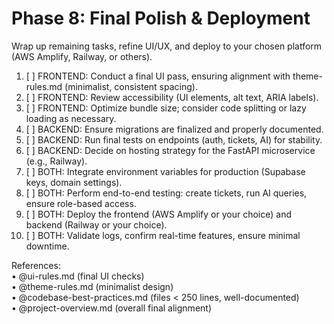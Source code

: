 # Phase 8: Final Polish & Deployment

Wrap up remaining tasks, refine UI/UX, and deploy to your chosen platform (AWS Amplify, Railway, or others).

1. [ ] FRONTEND: Conduct a final UI pass, ensuring alignment with theme-rules.md (minimalist, consistent spacing).  
2. [ ] FRONTEND: Review accessibility (UI elements, alt text, ARIA labels).  
3. [ ] FRONTEND: Optimize bundle size; consider code splitting or lazy loading as necessary.  
4. [ ] BACKEND: Ensure migrations are finalized and properly documented.  
5. [ ] BACKEND: Run final tests on endpoints (auth, tickets, AI) for stability.  
6. [ ] BACKEND: Decide on hosting strategy for the FastAPI microservice (e.g., Railway).  
7. [ ] BOTH: Integrate environment variables for production (Supabase keys, domain settings).  
8. [ ] BOTH: Perform end-to-end testing: create tickets, run AI queries, ensure role-based access.  
9. [ ] BOTH: Deploy the frontend (AWS Amplify or your choice) and backend (Railway or your choice).  
10. [ ] BOTH: Validate logs, confirm real-time features, ensure minimal downtime.  

References:  
• @ui-rules.md (final UI checks)  
• @theme-rules.md (minimalist design)  
• @codebase-best-practices.md (files < 250 lines, well-documented)  
• @project-overview.md (overall final alignment)
